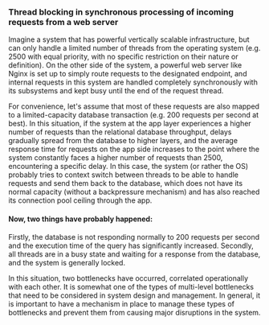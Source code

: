 <h3> Thread blocking in synchronous processing of incoming requests from a web server </h3>
<p>
  Imagine a system that has powerful vertically scalable infrastructure, but can only handle a limited number of threads from the operating system (e.g. 2500 with equal priority, with no specific restriction on their nature or definition). On the other side of the system, a powerful web server like Nginx is set up to simply route requests to the designated endpoint, and internal requests in this system are handled completely synchronously with its subsystems and kept busy until the end of the request thread.
</p>

<p>
For convenience, let's assume that most of these requests are also mapped to a limited-capacity database transaction (e.g. 200 requests per second at best). In this situation, if the system at the app layer experiences a higher number of requests than the relational database throughput, delays gradually spread from the database to higher layers, and the average response time for requests on the app side increases to the point where the system constantly faces a higher number of requests than 2500, encountering a specific delay. In this case, the system (or rather the OS) probably tries to context switch between threads to be able to handle requests and send them back to the database, which does not have its normal capacity (without a backpressure mechanism) and has also reached its connection pool ceiling through the app.
</p>

<h4>
  Now, two things have probably happened:
</h4>

<p>
  Firstly, the database is not responding normally to 200 requests per second and the execution time of the query has significantly increased. Secondly, all threads are in a busy state and waiting for a response from the database, and the system is generally locked.
</p>

<p>
  In this situation, two bottlenecks have occurred, correlated operationally with each other. It is somewhat one of the types of multi-level bottlenecks that need to be considered in system design and management. In general, it is important to have a mechanism in place to manage these types of bottlenecks and prevent them from causing major disruptions in the system.
</p>
